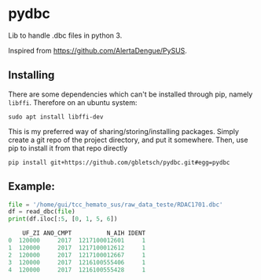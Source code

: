 # pydbc
Lib to handle .dbc files in python 3.

Inspired from https://github.com/AlertaDengue/PySUS.

## Installing

There are some dependencies which can't be installed through pip, namely `libffi`. Therefore on an ubuntu system:

```
sudo apt install libffi-dev
```

This is my preferred way of sharing/storing/installing packages. Simply create a git repo of the project directory, and put it somewhere. Then, use pip to install it from that repo directly

```
pip install git+https://github.com/gbletsch/pydbc.git#egg=pydbc
```

## Example:

```python
file = '/home/gui/tcc_hemato_sus/raw_data_teste/RDAC1701.dbc'
df = read_dbc(file)
print(df.iloc[:5, [0, 1, 5, 6])

    UF_ZI ANO_CMPT          N_AIH IDENT
0  120000     2017  1217100012601     1
1  120000     2017  1217100012612     1
2  120000     2017  1217100012667     1
3  120000     2017  1216100555406     1
4  120000     2017  1216100555428     1
```
